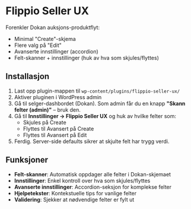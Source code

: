 # Flippio Seller UX

Forenkler Dokan auksjons-produktflyt:
- Minimal "Create"-skjema
- Flere valg på "Edit"
- Avanserte innstillinger (accordion)
- Felt-skanner + innstillinger (huk av hva som skjules/flyttes)

## Installasjon
1. Last opp plugin-mappen til `wp-content/plugins/flippio-seller-ux/`
2. Aktiver pluginen i WordPress admin
3. Gå til selger-dashbordet (Dokan). Som admin får du en knapp **"Skann felter (admin)"** – bruk den.
4. Gå til **Innstillinger → Flippio Seller UX** og huk av hvilke felter som:
   - Skjules på Create
   - Flyttes til Avansert på Create
   - Flyttes til Avansert på Edit
5. Ferdig. Server-side defaults sikrer at skjulte felt har trygg verdi.

## Funksjoner
- **Felt-skanner**: Automatisk oppdager alle felter i Dokan-skjemaet
- **Innstillinger**: Enkel kontroll over hva som skjules/flyttes
- **Avanserte innstillinger**: Accordion-seksjon for komplekse felter
- **Hjelpetekster**: Kontekstuelle tips for vanlige felter
- **Validering**: Sjekker at nødvendige felter er fylt ut
